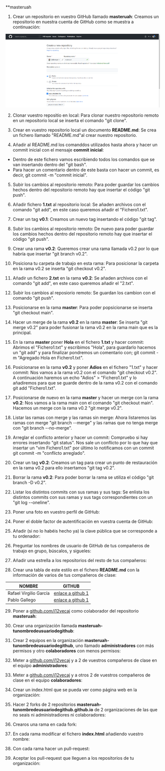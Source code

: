 **masteruah


1. Crear un repositorio en vuestro GitHub llamado **masteruah**:
Creamos un repositorio en nuestra cuenta de GitHub como se muestra a continuación:
<img src="./1.png"/>

2. Clonar vuestro repositio en local:
Para clonar nuestro repositorio remoto en un repositorio local se inserta el comando "git clone".

3. Crear en vuestro repositorio local un documento **README.md**:
Se crea un fichero llamado "README.md"al crear nuestro repositorio.

4. Añadir al README.md los comanddos utilizados hasta ahora y hacer un commit inicial con el mensaje **commit inicial**:
- Dentro de este fichero vamos escribiendo todos los comandos que se van insertando dentro del "git bash".
- Para hacer un comentario dentro de este basta con hacer un commit, es decir, git commit -m "commit inicial".

5. Subir los cambios al repositorio remoto:
Para poder guardar los cambios hechos dentro del repositorio remoto hay que insertar el código "git push".

6. Añadir fichero **1.txt** al repositorio local:
Se añaden archivos con el comando "git add", en este caso queremos añadir el "Fichero1.txt".

7. Crear un tag **v0.1**:
Creamos un nuevo tag insertando el código "git tag".

8. Subir los cambios al repositorio remoto:
De nuevo para poder guardar los cambios hechos dentro del repositorio remoto hay que insertar el código "git push".

9. Crear una rama **v0.2**:
Queremos crear una rama llamada v0.2 por lo que habría que insertar "git branch v0.2".

10. Posiciona tu carpeta de trabajo en esta rama:
Para posicionar la carpeta en la rama v0.2 se inserta "git checkout v0.2".

11. Añadir un fichero **2.txt** en la rama **v0.2**:
Se añaden archivos con el comando "git add", en este caso queremos añadir el "2.txt".

12. Subir los cambios al reposiorio remoto:
Se guardan los cambion con el comando "git push".

13. Posicionarse en la rama **master**:
Para poder popsicionarse se inserta "git checkout main".

14. Hacer un merge de la rama **v0.2** en la rama **master**:
Se inserta "git merge v0.2" para poder fusionar la rama v0.2 en la rama main que es la principal.

15. En la rama **master** poner **Hola** en el fichero **1.txt** y hacer commit:
Abrimos el "Fichero1.txt" y escribimos "Hola", para guardarlo hacemos un "git add" y para finalizar pondremos un comentario con; git commit -m "Agregado Hola en Fichero1.txt".

16. Posicionarse en la rama **v0.2** y poner **Adios** en el fichero "1.txt" y hacer commit:
Nos vamos a la rama v0.2 con el comando "git checkout v0.2".
A continuación haremos un echo "Adios" > "Fichero1.txt" y lo añadiremos para que se guarde dentro de la rama v0.2 con el comando git add "Fichero1.txt".

17. Posicionarse de nuevo en la rama **master** y hacer un merge con la rama **v0.2**:
Nos vamos a la rama main con el comando "git checkout main".
Hacemos un merge con la rama v0.2 "git merge v0.2".

18. Listar las ramas con merge y las ramas sin merge:
Ahora listaremos las ramas con merge "git branch --merge" y las ramas que no tenga merge con "git branch --no-merge".

19. Arreglar el conflicto anterior y hacer un commit:
Compruebo si hay errores insertando "git status". Nos sale un conflicto por lo que hay que insertar un "vim Fichero1.txt" por último lo notificamos con un commit git commit -m "conflicto arreglado".

20. Crear un tag **v0.2**:
Creamos un tag para crear un punto de restauración en la rama v0.2 para ello insertamos "git tag v0.2".

21. Borrar la rama **v0.2**:
Para poder borrar la rama se utiliza el código "git branch -D v0.2".

22. Listar los distintos commits con sus ramas y sus tags:
Se enlista los distintos commits con sus ramas y sus tags correspondientes con un "git log --oneline".

23. Poner una foto en vuestro perfil de GitHub:

24. Poner el doble factor de autentificación en vuestra cuenta de GitHub:

25. Añadir (si no lo habéis hecho ya) la clave pública que se corresponde a tu ordenador:

26. Preguntar los nombres de usuario de GitHub de tus compañeros de trabajo en grupo, búscalos, y sigueles:

27. Añadir una estrella a los repositorios del resto de tus compañeros:

28. Crear una tabla de este estilo en el fichero **README.md** con la información
de varios de tus compañeros de clase:

|        NOMBRE          |                     GITHUB                        |
|------------------------|---------------------------------------------------|
| Rafael Virgilio García | [enlace a github 1](http://github.com/i12vecaj)   |
| Pablo Gallego          | [enlace a github 1](http://github.com/i12vecaj)   |

29. Poner a [github.com/i12vecaj](http://github.com/i12vecaj) como colaborador del repositorio **masteruah**:

30. Crear una organización llamada **masteruah-tunombredeusuariodegithub**:

31. Crear 2 equipos en la organización **masteruah-tunombredeusuariodegithub**, uno llamado **administradores** con más permisos y otro **colaboradores** con menos permisos:

32. Meter a [github.com/i12vecaj](http://github.com/i12vecaj) y a 2 de vuestros compañeros de clase en el equipo **administradores**:

33. Meter a [github.com/i12vecaj](http://github.com/i12vecaj) y a otros 2 de vuestros compañeros de clase en el equipo **colaboradores**:

34. Crear un index.html que se pueda ver como página web en la organización:

35. Hacer 2 forks de 2 repositorios **masteruah-tunombredeusuariodegithub.github.io** de 2 organizaciones de las que no seais ni administradiores ni colaboradores:

36. Crearos una rama en cada fork:

37. En cada rama modificar el fichero **index.html** añadiendo vuestro nombre:

38. Con cada rama hacer un pull-request:

39. Aceptar los pull-request que lleguen a los repositorios de tu organización:
